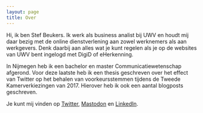```yaml
---
layout: page
title: Over
---
```


Hi, ik ben Stef Beukers. Ik werk als business analist bij UWV en houdt mij daar bezig met de online dienstverlening aan zowel werknemers als aan werkgevers. Denk daarbij aan alles wat je kunt regelen als je op de websites van UWV bent ingelogd met DigiD of eHerkenning.

In Nijmegen heb ik een bachelor en master Communicatiewetenschap afgerond. Voor deze laatste heb ik een thesis geschreven over het effect van Twitter op het behalen van voorkeursstemmen tijdens de Tweede Kamerverkiezingen van 2017. Hierover heb ik ook een aantal blogposts geschreven.

Je kunt mij vinden op <a href="http://twitter.com/stefbeukers" target=_blank>Twitter</a>, <a rel="me" href="https://mastodon.social/@stefbeukers" target=_blank>Mastodon</a> en <a href="http://linkedin.com/in/stefbeukers" target=_blank>LinkedIn</a>.
